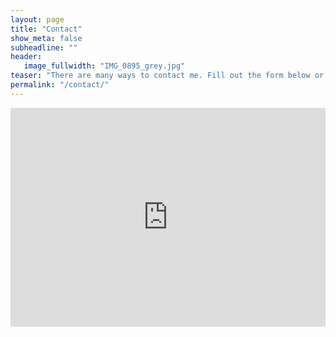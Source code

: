```yaml
---
layout: page
title: "Contact"
show_meta: false
subheadline: ""
header:
   image_fullwidth: "IMG_0895_grey.jpg"
teaser: "There are many ways to contact me. Fill out the form below or give me a shout on one of the social media channels listed in the footer of this page. I will reply as soon as possible."
permalink: "/contact/"
---
```


<div class="panel">
<iframe width="100%" height="350" frameborder="0" scrolling="no" src="https://gunharth.wufoo.com/embed/zllxcrh1utmv6h/"></iframe>
</div>